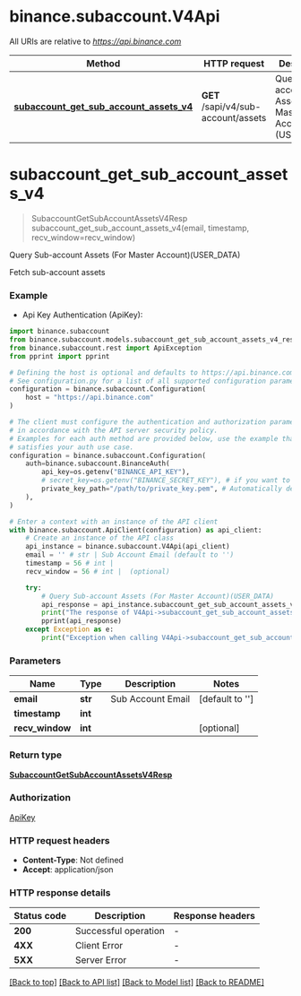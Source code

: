 # binance.subaccount.V4Api

All URIs are relative to *https://api.binance.com*

Method | HTTP request | Description
------------- | ------------- | -------------
[**subaccount_get_sub_account_assets_v4**](V4Api.md#subaccount_get_sub_account_assets_v4) | **GET** /sapi/v4/sub-account/assets | Query Sub-account Assets (For Master Account)(USER_DATA)


# **subaccount_get_sub_account_assets_v4**
> SubaccountGetSubAccountAssetsV4Resp subaccount_get_sub_account_assets_v4(email, timestamp, recv_window=recv_window)

Query Sub-account Assets (For Master Account)(USER_DATA)

Fetch sub-account assets

### Example

* Api Key Authentication (ApiKey):

```python
import binance.subaccount
from binance.subaccount.models.subaccount_get_sub_account_assets_v4_resp import SubaccountGetSubAccountAssetsV4Resp
from binance.subaccount.rest import ApiException
from pprint import pprint

# Defining the host is optional and defaults to https://api.binance.com
# See configuration.py for a list of all supported configuration parameters.
configuration = binance.subaccount.Configuration(
    host = "https://api.binance.com"
)

# The client must configure the authentication and authorization parameters
# in accordance with the API server security policy.
# Examples for each auth method are provided below, use the example that
# satisfies your auth use case.
configuration = binance.subaccount.Configuration(
    auth=binance.subaccount.BinanceAuth(
        api_key=os.getenv("BINANCE_API_KEY"),
        # secret_key=os.getenv("BINANCE_SECRET_KEY"), # if you want to use HMAC auth
        private_key_path="/path/to/private_key.pem", # Automatically detects RSA/Ed25519 private keys
    ),
)

# Enter a context with an instance of the API client
with binance.subaccount.ApiClient(configuration) as api_client:
    # Create an instance of the API class
    api_instance = binance.subaccount.V4Api(api_client)
    email = '' # str | Sub Account Email (default to '')
    timestamp = 56 # int | 
    recv_window = 56 # int |  (optional)

    try:
        # Query Sub-account Assets (For Master Account)(USER_DATA)
        api_response = api_instance.subaccount_get_sub_account_assets_v4(email, timestamp, recv_window=recv_window)
        print("The response of V4Api->subaccount_get_sub_account_assets_v4:\n")
        pprint(api_response)
    except Exception as e:
        print("Exception when calling V4Api->subaccount_get_sub_account_assets_v4: %s\n" % e)
```



### Parameters


Name | Type | Description  | Notes
------------- | ------------- | ------------- | -------------
 **email** | **str**| Sub Account Email | [default to &#39;&#39;]
 **timestamp** | **int**|  | 
 **recv_window** | **int**|  | [optional] 

### Return type

[**SubaccountGetSubAccountAssetsV4Resp**](SubaccountGetSubAccountAssetsV4Resp.md)

### Authorization

[ApiKey](../README.md#ApiKey)

### HTTP request headers

 - **Content-Type**: Not defined
 - **Accept**: application/json

### HTTP response details

| Status code | Description | Response headers |
|-------------|-------------|------------------|
**200** | Successful operation |  -  |
**4XX** | Client Error |  -  |
**5XX** | Server Error |  -  |

[[Back to top]](#) [[Back to API list]](../README.md#documentation-for-api-endpoints) [[Back to Model list]](../README.md#documentation-for-models) [[Back to README]](../README.md)


